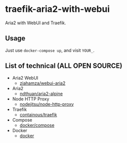 # traefik-aria2-with-webui

Aria2 with WebUI and Traefik.

## Usage

Just use `docker-compose up`, and visit `YOUR_`.

## List of technical (ALL OPEN SOURCE)

- Aria2 WebUI
  - [ziahamza/webui-aria2](https://github.com/ziahamza/webui-aria2)
- Aria2
  - [ndthuan/aria2-alpine](https://github.com/ndthuan/aria2-alpine)
- Node HTTP Proxy
  - [nodejitsu/node-http-proxy](https://github.com/nodejitsu/node-http-proxy)
- Traefik
  - [containous/traefik](https://github.com/containous/traefik)
- Compose
  - [docker/compose](https://github.com/docker/compose)
- Docker
  - [docker](https://github.com/docker)
